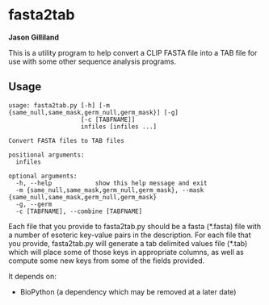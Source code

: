 # fasta2tab

**Jason Gilliland**

This is a utility program to help convert a CLIP FASTA file into a TAB
file for use with some other sequence analysis programs.

Usage
-----
```
usage: fasta2tab.py [-h] [-m {same_null,same_mask,germ_null,germ_mask}] [-g]
                    [-c [TABFNAME]]
                    infiles [infiles ...]

Convert FASTA files to TAB files

positional arguments:
  infiles

optional arguments:
  -h, --help            show this help message and exit
  -m {same_null,same_mask,germ_null,germ_mask}, --mask {same_null,same_mask,germ_null,germ_mask}
  -g, --germ
  -c [TABFNAME], --combine [TABFNAME]
```

Each file that you provide to fasta2tab.py should be a fasta (\*.fasta) file
with a number of esoteric key-value pairs in the description.
For each file that you provide, fasta2tab.py will generate a tab delimited
values file (\*.tab) which will place some of those keys in appropriate
columns, as well as compute some new keys from some of the fields provided.

It depends on:
- BioPython (a dependency which may be removed at a later date)
